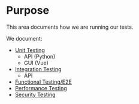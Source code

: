 # Purpose

This area documents how we are running our tests.

We document:

- [Unit Testing](./unit)
  - API (Python)
  - GUI (Vue)
- [Integration Testing](./integration)
  - API
- [Functional Testing/E2E](./functional)
- [Performance Testing](./performance)
- [Security Testing](./security)

